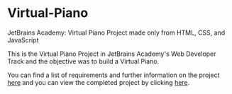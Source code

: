 # Virtual-Piano
JetBrains Academy: Virtual Piano Project made only from HTML, CSS, and JavaScript

This is the Virtual Piano Project in JetBrains Academy's Web Developer Track and the objective was to build a Virtual Piano.

You can find a list of requirements and further information on the project [here](https://hyperskill.org/projects/101?track=5) and you can view the completed project by clicking [here](https://gilangadam.github.io/virtual-piano/).
